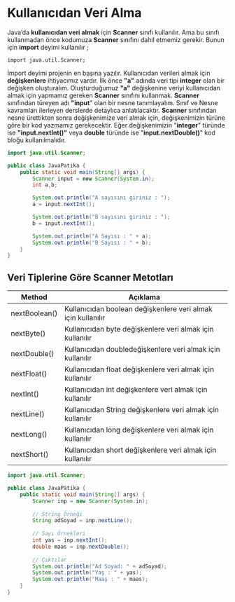 # Kullanıcıdan Veri Alma

Java’da **kullanıcıdan veri almak** için **Scanner** sınıfı kullanılır. Ama bu sınıfı kullanmadan önce kodumuza **Scanner** sınıfını dahil etmemiz gerekir. Bunun için **import** deyimi kullanılır ;

`import java.util.Scanner;`

İmport deyimi projenin en başına yazılır. Kullanıcıdan verileri almak için **değişkenlere** ihtiyacımız vardır. İlk önce **"a"** adında veri tipi **integer** olan bir değişken oluşturalım. Oluşturduğumuz **"a"** değişkenine veriyi kullanıcıdan almak için yapmamız gereken **Scanner** sınıfını kullanmak. **Scanner** sınıfından türeyen adı **"input**" olan bir nesne tanımlayalım. Sınıf ve Nesne kavramları ilerleyen derslerde detaylıca anlatılacaktır. **Scanner** sınıfından nesne ürettikten sonra değişkenimize veri almak için, değişkenimizin türüne göre bir kod yazmamız gerekecektir. Eğer değişkenimizin "**integer**" türünde ise **"input.nextInt()"** veya **double** türünde ise "**input.nextDouble()**" kod bloğu kullanılmalıdır.

```java
import java.util.Scanner;

public class JavaPatika {
    public static void main(String[] args) {
        Scanner input = new Scanner(System.in);
        int a,b;

        System.out.println("A sayısını giriniz : ");
        a = input.nextInt();

        System.out.println("B sayısını giriniz : ");
        b = input.nextInt();

        System.out.println("A Sayısı : " + a);
        System.out.println("B Sayısı : " + b);
    }
}
```

## Veri Tiplerine Göre Scanner Metotları

| Method        | Açıklama                                                     |
| ------------- | ------------------------------------------------------------ |
| nextBoolean() | Kullanıcıdan boolean değişkenlere veri almak için kullanılır |
| nextByte()    | Kullanıcıdan byte değişkenlere veri almak için kullanılır    |
| nextDouble()  | Kullanıcıdan doubledeğişkenlere veri almak için kullanılır   |
| nextFloat()   | Kullanıcıdan float değişkenlere veri almak için kullanılır   |
| nextInt()     | Kullanıcıdan int değişkenlere veri almak için kullanılır     |
| nextLine()    | Kullanıcıdan String değişkenlere veri almak için kullanılır  |
| nextLong()    | Kullanıcıdan long değişkenlere veri almak için kullanılır    |
| nextShort()   | Kullanıcıdan short değişkenlere veri almak için kullanılır   |

```java
import java.util.Scanner;

public class JavaPatika {
    public static void main(String[] args) {
        Scanner inp = new Scanner(System.in);
        
        // String Örneği
        String adSoyad = inp.nextLine();
        
        // Sayı Örnekleri
        int yas = inp.nextInt();
        double maas = inp.nextDouble();
        
        // Çıktılar
        System.out.println("Ad Soyad: " + adSoyad);
        System.out.println("Yaş : " + yas);
        System.out.println("Maaş : " + maas);
    }
}
```

